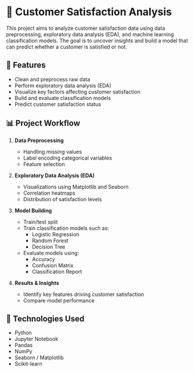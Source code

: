 # 🧾 Customer Satisfaction Analysis

This project aims to analyze customer satisfaction data using data preprocessing, exploratory data analysis (EDA), and machine learning classification models. The goal is to uncover insights and build a model that can predict whether a customer is satisfied or not.

## 🚀 Features

- Clean and preprocess raw data
- Perform exploratory data analysis (EDA)
- Visualize key factors affecting customer satisfaction
- Build and evaluate classification models
- Predict customer satisfaction status

## 📊 Project Workflow

1. **Data Preprocessing**
   - Handling missing values
   - Label encoding categorical variables
   - Feature selection

2. **Exploratory Data Analysis (EDA)**
   - Visualizations using Matplotlib and Seaborn
   - Correlation heatmaps
   - Distribution of satisfaction levels

3. **Model Building**
   - Train/test split
   - Train classification models such as:
     - Logistic Regression
     - Random Forest
     - Decision Tree
   - Evaluate models using:
     - Accuracy
     - Confusion Matrix
     - Classification Report

4. **Results & Insights**
   - Identify key features driving customer satisfaction
   - Compare model performance

## 🧰 Technologies Used

- Python
- Jupyter Notebook
- Pandas
- NumPy
- Seaborn / Matplotlib
- Scikit-learn


